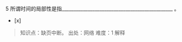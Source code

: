5
所谓时间的局部性是指_______________________________________________ 。
- [x]  

> 知识点：缺页中断。
> 出处：网络
> 难度：1
> 解释
